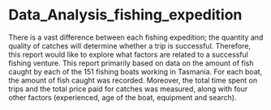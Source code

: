 # Data_Analysis_fishing_expedition
There is a vast difference between each fishing expedition; the quantity and quality of catches will determine whether a trip is successful. Therefore, this report would like to explore what factors are related to a successful fishing venture. This report primarily based on data on the amount of fish caught by each of the 151 fishing boats working in Tasmania. For each boat, the amount of fish caught was recorded. Moreover, the total time spent on trips and the total price paid for catches was measured, along with four other factors (experienced, age of the boat, equipment and search). 
